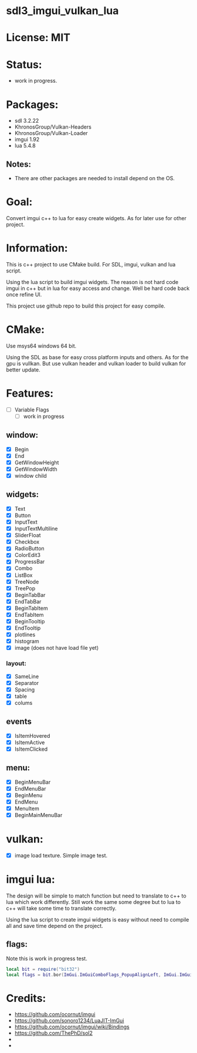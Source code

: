 # sdl3_imgui_vulkan_lua

# License: MIT

# Status:
- work in progress.

# Packages:
- sdl 3.2.22
- KhronosGroup/Vulkan-Headers
- KhronosGroup/Vulkan-Loader
- imgui 1.92
- lua 5.4.8

## Notes:
- There are other packages are needed to install depend on the OS.

# Goal:
  Convert imgui c++ to lua for easy create widgets. As for later use for other project.

# Information:
  This is c++ project to use CMake build. For SDL, imgui, vulkan and lua script.

  Using the lua script to build imgui widgets. The reason is not hard code imgui in c++ but in lua for easy access and change. Well be hard code back once refine UI.

  This project use github repo to build this project for easy compile.

# CMake:
  Use msys64 windows 64 bit.

  Using the SDL as base for easy cross platform inputs and others. As for the gpu is vullkan. But use vulkan header and vulkan loader to build vulkan for better update.

# Features:
- [ ] Variable Flags
  - [ ] work in progress
## window:
- [x] Begin
- [x] End
- [x] GetWindowHeight
- [x] GetWindowWidth
- [x] window child
## widgets:
- [x] Text
- [x] Button
- [x] InputText
- [x] InputTextMultiline
- [x] SliderFloat
- [x] Checkbox
- [x] RadioButton
- [x] ColorEdit3
- [x] ProgressBar
- [x] Combo
- [x] ListBox
- [x] TreeNode
- [x] TreePop
- [x] BeginTabBar
- [x] EndTabBar
- [x] BeginTabItem
- [x] EndTabItem
- [x] BeginTooltip
- [x] EndTooltip
- [x] plotlines
- [x] histogram
- [x] image (does not have load file yet)

### layout:
- [x] SameLine
- [x] Separator
- [x] Spacing
- [x] table
- [x] colums

## events
- [x] IsItemHovered
- [x] IsItemActive
- [x] IsItemClicked
## menu:
- [x] BeginMenuBar
- [x] EndMenuBar
- [x] BeginMenu
- [x] EndMenu
- [x] MenuItem
- [x] BeginMainMenuBar

# vulkan:
- [x] image load texture.
  Simple image test.

# imgui lua:
  The design will be simple to match function but need to translate to c++ to lua which work differently. Still work the same some degree but to lua to c++ will take some time to translate correctly.

  Using the lua script to create imgui widgets is easy without need to compile all and save time depend on the project.

## flags:
 Note this is work in progress test.
```lua
local bit = require("bit32")
local flags = bit.bor(ImGui.ImGuiComboFlags_PopupAlignLeft, ImGui.ImGuiComboFlags_HeightSmall)
```


# Credits:
- https://github.com/ocornut/imgui
- https://github.com/sonoro1234/LuaJIT-ImGui
- https://github.com/ocornut/imgui/wiki/Bindings
- https://github.com/ThePhD/sol2
- 
- 
